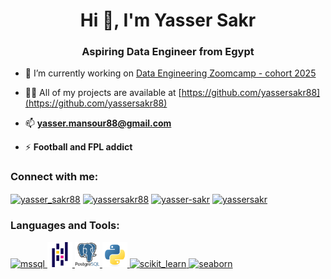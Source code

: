 <h1 align="center">Hi 👋, I'm Yasser Sakr</h1>
<h3 align="center">Aspiring Data Engineer from Egypt</h3>

- 🔭 I’m currently working on [Data Engineering Zoomcamp - cohort 2025]([https://www.kaggle.com/competitions/airbnb-recruiting-new-user-bookings/data](https://github.com/DataTalksClub/data-engineering-zoomcamp/tree/main))

- 👨‍💻 All of my projects are available at [https://github.com/yassersakr88](https://github.com/yassersakr88)

- 📫 **yasser.mansour88@gmail.com**

- ⚡ **Football and FPL addict**

<h3 align="left">Connect with me:</h3>
<p align="left">
<a href="https://twitter.com/yasser_sakr88" target="blank"><img align="center" src="https://raw.githubusercontent.com/rahuldkjain/github-profile-readme-generator/master/src/images/icons/Social/twitter.svg" alt="yasser_sakr88" height="30" width="40" /></a>
<a href="https://linkedin.com/in/yassersakr88" target="blank"><img align="center" src="https://raw.githubusercontent.com/rahuldkjain/github-profile-readme-generator/master/src/images/icons/Social/linked-in-alt.svg" alt="yassersakr88" height="30" width="40" /></a>
<a href="https://stackoverflow.com/users/yasser-sakr" target="blank"><img align="center" src="https://raw.githubusercontent.com/rahuldkjain/github-profile-readme-generator/master/src/images/icons/Social/stack-overflow.svg" alt="yasser-sakr" height="30" width="40" /></a>
<a href="https://kaggle.com/yassersakr" target="blank"><img align="center" src="https://raw.githubusercontent.com/rahuldkjain/github-profile-readme-generator/master/src/images/icons/Social/kaggle.svg" alt="yassersakr" height="30" width="40" /></a>
</p>

<h3 align="left">Languages and Tools:</h3>
<p align="left"> <a href="https://www.microsoft.com/en-us/sql-server" target="_blank" rel="noreferrer"> <img src="https://www.svgrepo.com/show/303229/microsoft-sql-server-logo.svg" alt="mssql" width="40" height="40"/> </a> <a href="https://pandas.pydata.org/" target="_blank" rel="noreferrer"> <img src="https://raw.githubusercontent.com/devicons/devicon/2ae2a900d2f041da66e950e4d48052658d850630/icons/pandas/pandas-original.svg" alt="pandas" width="40" height="40"/> </a> <a href="https://www.postgresql.org" target="_blank" rel="noreferrer"> <img src="https://raw.githubusercontent.com/devicons/devicon/master/icons/postgresql/postgresql-original-wordmark.svg" alt="postgresql" width="40" height="40"/> </a> <a href="https://www.python.org" target="_blank" rel="noreferrer"> <img src="https://raw.githubusercontent.com/devicons/devicon/master/icons/python/python-original.svg" alt="python" width="40" height="40"/> </a> <a href="https://scikit-learn.org/" target="_blank" rel="noreferrer"> <img src="https://upload.wikimedia.org/wikipedia/commons/0/05/Scikit_learn_logo_small.svg" alt="scikit_learn" width="40" height="40"/> </a> <a href="https://seaborn.pydata.org/" target="_blank" rel="noreferrer"> <img src="https://seaborn.pydata.org/_images/logo-mark-lightbg.svg" alt="seaborn" width="40" height="40"/> </a> </p>
